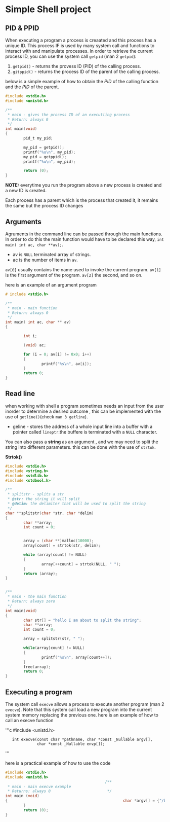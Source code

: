 # Simple Shell project

## PID & PPID

When executing a program a process is creaated and this process has a unique ID. This process IF is used by many system call and functions to interact with and manipulate processes. In order to retrieve the current process ID, you can use the system call `getpid` (man 2 `getpid`):

1. `getpid()` - returns the provess ID (PID) of the calling process.
1. `gitppid()` - returns the process ID of the parent of the calling process.

below is a simple example of how to obtain the *PID* of the calling function and the *PID* of the parent.

```c
#include <stdio.h>
#include <unistd.h>

/**
 * main - gives the process ID of an executiing process
 * Return: always 0
 */
int main(void)
{
        pid_t my_pid;

        my_pid = getpid();
        printf("%u\n", my_pid);
        my_pid = getppid();
        printf("%u\n", my_pid);

        return (0);
}
```
**NOTE:** everytime you run the program above a new process is created and a new ID is created.

Each process has a parent which is the process that created it, it remains the same but the process ID changes

## Arguments

Agruments in the command line can be passed through the main functions. In order to do this the main function would have to be declared this way, `int main( int ac, char **av);`.

- av is `NULL` terminated array of strings.
- ac is the number of items in `av`.

`av[0]` usually contains the name used to invoke the current program. `av[1]` is the first argument of the program. `av[2]` the second, and so on.

here is an example of an argument program
```c
# include <stdio.h>

/**
 * main - main function
 * Return: always 0
 */
int main( int ac, char ** av)
{

        int i;

        (void) ac;

        for (i = 0; av[i] != 0x0; i++)
        {
                printf("%s\n", av[i]);
        }
        return 0;
}
```

## Read line
when working with shell a program sometimes needs an input from the user inorder to determine a desired outcome , this can be implemented with the use of `getline()`(check `man 3 getline`).

- geline - stores the address of a  whole input line into a buffer with a pointer called `lineptr`.the buffere is terminated with a `NULL` character.

You can also pass a **string** as an argument , and we may need to split the string into different parameters. this can be done with the use of `strtok`. 

**Strtok()**

```c
#include <stdio.h>
#include <string.h>
#include <stdlib.h>
#include <stdbool.h>

/**
 * splitstr - splits a str
 * @str: the string it will split
 * @delim: the delimiter that will be used to split the string
 */
char **splitstr(char *str, char *delim)
{
        char **array;
        int count = 0;


        array = (char **)malloc(10000);
        array[count] = strtok(str, delim);

        while (array[count] != NULL)
        {
                array[++count] = strtok(NULL, " ");
        }
        return (array);
}


/**
 * main - the main function
 * Return: always zero
 */
int main(void)
{
        char str[] = "hello I am about to split the string";
        char **array;
        int count = 0;

        array = splitstr(str, " ");

        while(array[count] != NULL)
        {
                printf("%s\n", array[count++]);
        }
        free(array);
        return 0;
}
```
## Executing a program
The system call `execve` allows a process to execute another program (man 2 `evecve`). Note that this system call load a new program into the current system memory replacing the previous one. here is an example of how to call an execve function

'''c
#include <unistd.h>

       int execve(const char *pathname, char *const _Nullable argv[],
                  char *const _Nullable envp[]);
'''

here is a practical example of how to use the code 

```c
#include <stdio.h>
#include <unistd.h>
                                            /**
 * main - main execve example
 * Returns: always 0                         */
int main (void)
{                                                   char *argv[] = {"/bin/ls", "-l" , "/root/simple_shell/ex", NULL};                                                                   printf("before execve\n");                  if (execve(argv[0],argv, NULL) == -1)                                                   {                                                   perror("Error:");
        }
        return (0);
}
```



